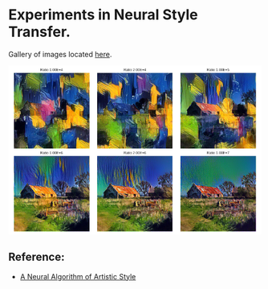 # Experiments in Neural Style Transfer.

Gallery of images located [here](https://dhth.github.io/neural-style-transfer-exps/gallery).

![png](v2-alpha-beta-ratios-1.png)

## Reference:
- [A Neural Algorithm of Artistic Style](https://arxiv.org/abs/1508.06576)
